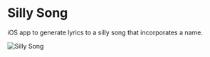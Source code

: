 # Silly Song

iOS app to generate lyrics to a silly song that incorporates a name.

![Silly Song](https://cloud.githubusercontent.com/assets/3099626/18266510/8e152174-7438-11e6-91d7-dd6c13eba08e.jpg)
